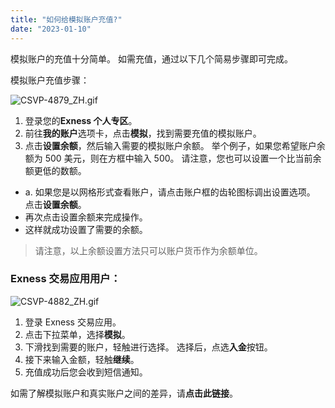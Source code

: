 ```yaml
---
title: "如何给模拟账户充值?"
date: "2023-01-10"
---
```


模拟账户的充值十分简单。 如需充值，通过以下几个简易步骤即可完成。

模拟账户充值步骤：

![CSVP-4879_ZH.gif](https://get.exness.help/hc/article_attachments/6899046298524)

1. 登录您的**Exness 个人专区**。
2. 前往**我的账户**选项卡，点击**模拟**，找到需要充值的模拟账户。
3. 点击**设置余额**，然后输入需要的模拟账户余额。 举个例子，如果您希望账户余额为 500 美元，则在方框中输入 500。 请注意，您也可以设置一个比当前余额更低的数额。

- a. 如果您是以网格形式查看账户，请点击账户框的齿轮图标调出设置选项。 点击**设置余额**。
- 再次点击设置余额来完成操作。
- 这样就成功设置了需要的余额。

> 请注意，以上余额设置方法只可以账户货币作为余额单位。

### Exness 交易应用用户：

![CSVP-4882_ZH.gif](https://get.exness.help/hc/article_attachments/6899104217628)

1. 登录 Exness 交易应用。
2. 点击下拉菜单，选择**模拟**。
3. 下滑找到需要的账户，轻触进行选择。 选择后，点选**入金**按钮。
4. 接下来输入金额，轻触**继续**。
5. 充值成功后您会收到短信通知。

如需了解模拟账户和真实账户之间的差异，请**点击此链接**。

